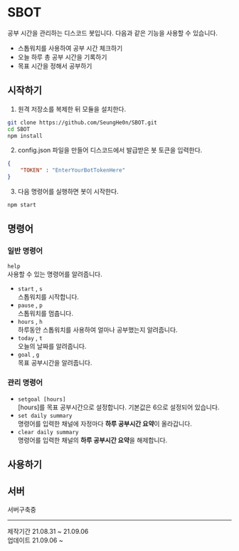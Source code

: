 # SBOT
공부 시간을 관리하는 디스코드 봇입니다. 다음과 같은 기능을 사용할 수 있습니다.
 - 스톱워치를 사용하여 공부 시간 체크하기
 - 오늘 하루 총 공부 시간을 기록하기
 - 목표 시간을 정해서 공부하기  

## 시작하기
1. 원격 저장소를 복제한 뒤 모듈을 설치한다.
```bash
git clone https://github.com/SeungHe0n/SBOT.git
cd SBOT
npm install
```

2. config.json 파일을 만들어 디스코드에서 발급받은 봇 토큰을 입력한다.
```json
{
    "TOKEN" : "EnterYourBotTokenHere"
}
```

3. 다음 명령어를 실행하면 봇이 시작한다.
```bash
npm start
```

## 명령어
### 일반 명령어
`help`  
사용할 수 있는 명령어를 알려줍니다.  
- `start` , `s`  
스톱워치를 시작합니다.  
- `pause` , `p`  
스톱워치를 멈춥니다.  
- `hours` , `h`  
하루동안 스톱워치를 사용하여 얼마나 공부했는지 알려줍니다.  
- `today` , `t`  
오늘의 날짜를 알려줍니다.  
- `goal` , `g`  
목표 공부시간을 알려줍니다.  
### 관리 명령어
- `setgoal [hours]`  
[hours]를 목표 공부시간으로 설정합니다. 기본값은 6으로 설정되어 있습니다.
- `set daily summary`  
명령어를 입력한 채널에 자정마다 **하루 공부시간 요약**이 올라갑니다.
- `clear daily summary`  
명령어를 입력한 채널의 **하루 공부시간 요약**을 해제합니다.

## 사용하기

## 서버
서버구축중

---
제작기간 21.08.31 ~ 21.09.06  
업데이트 21.09.06 ~
